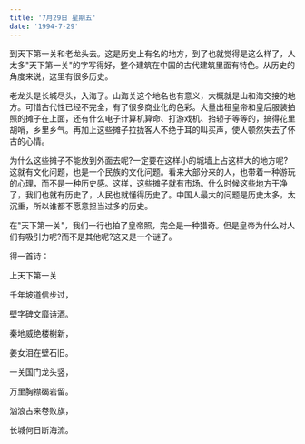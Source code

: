 ```yaml
---
title: '7月29日 星期五'
date: '1994-7-29'
---
```


到天下第一关和老龙头去。这是历史上有名的地方，到了也就觉得是这么样了，人太多"天下第一关"的字写得好，整个建筑在中国的古代建筑里面有特色。从历史的角度来说，这里有很多历史。

老龙头是长城尽头，入海了。山海关这个地名也有意义，大概就是山和海交接的地方。可惜古代性已经不完全，有了很多商业化的色彩。大量出租皇帝和皇后服装拍照的摊子在上面，还有什么电子计算机算命、打游戏机、抬轿子等等的，搞得花里胡哨，乡里乡气。再加上这些摊子拉拢客人不绝于耳的叫买声，使人顿然失去了怀古的心情。

为什么这些摊子不能放到外面去呢?一定要在这样小的城墙上占这样大的地方呢?这就有文化问题，也是一个民族的文化问题。看来大部分来的人，也带着一种游玩的心理，而不是一种历史感。这样，这些摊子就有市场。什么时候这些地方干净了，我们也就有历史了，人民也就懂得历史了。中国人最大的问题是历史太多，太沉重，所以谁都不愿意担当过多的历史。

在"天下第一关"，我们一行也拍了皇帝照，完全是一种猎奇。但是皇帝为什么对人们有吸引力呢?而不是其他呢?这又是一个谜了。

得一首诗：

上天下第一关

千年坡道信步过，

壁字碑文靡诗酒。

秦地威绝楼榭新，

姜女泪在壁石旧。

一关国门龙头竖，

万里胸襟碣岩留。

汹浪古来卷败旗，

长城何日断海流。

